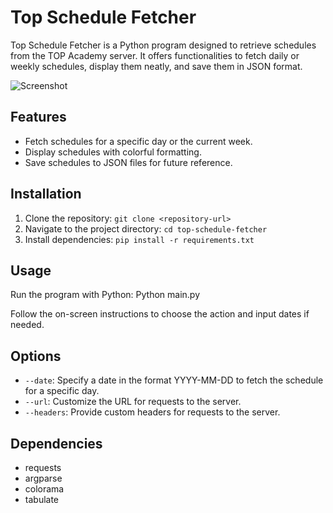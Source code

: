 # Top Schedule Fetcher

Top Schedule Fetcher is a Python program designed to retrieve schedules from the TOP Academy server. It offers functionalities to fetch daily or weekly schedules, display them neatly, and save them in JSON format.

![Screenshot](https://github.com/Worton1720/Top-schedule-fetcher/assets/124402406/39330841-6252-4a77-a52a-243c38a3123e)


## Features
- Fetch schedules for a specific day or the current week.
- Display schedules with colorful formatting.
- Save schedules to JSON files for future reference.

## Installation
1. Clone the repository: `git clone <repository-url>`
2. Navigate to the project directory: `cd top-schedule-fetcher`
3. Install dependencies: `pip install -r requirements.txt`

## Usage
Run the program with Python:
Python main.py

Follow the on-screen instructions to choose the action and input dates if needed.

## Options
- `--date`: Specify a date in the format YYYY-MM-DD to fetch the schedule for a specific day.
- `--url`: Customize the URL for requests to the server.
- `--headers`: Provide custom headers for requests to the server.

## Dependencies
- requests
- argparse
- colorama
- tabulate
